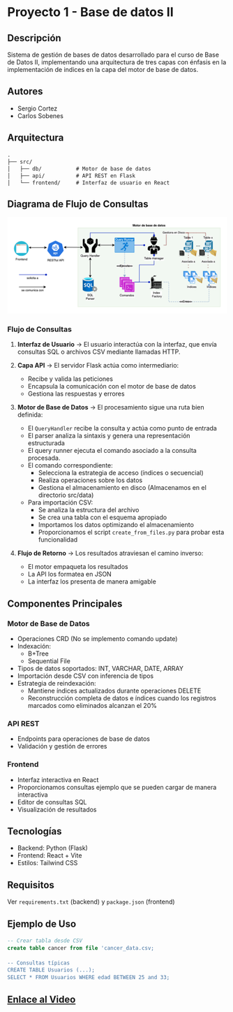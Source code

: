 # Proyecto 1 - Base de datos II 

## Descripción
Sistema de gestión de bases de datos desarrollado para el curso de Base de Datos II, implementando una arquitectura de tres capas con énfasis en la implementación de indices en la capa del motor de base de datos.

## Autores
- Sergio Cortez
- Carlos Sobenes

## Arquitectura
```
.
├── src/
│   ├── db/           # Motor de base de datos
│   ├── api/          # API REST en Flask
│   └── frontend/     # Interfaz de usuario en React
```

## Diagrama de Flujo de Consultas
![Diagrama de flujo del sistema](bd2_proyect.png)

### Flujo de Consultas
1. **Interfaz de Usuario** → El usuario interactúa con la interfaz, que envía consultas SQL o archivos CSV mediante llamadas HTTP.

2. **Capa API** → El servidor Flask actúa como intermediario:
   - Recibe y valida las peticiones
   - Encapsula la comunicación con el motor de base de datos
   - Gestiona las respuestas y errores

3. **Motor de Base de Datos** → El procesamiento sigue una ruta bien definida:
   - El `QueryHandler` recibe la consulta y actúa como punto de entrada
   - El parser analiza la sintaxis y genera una representación estructurada
   - El query runner ejecuta el comando asociado a la consulta procesada.
   - El comando correspondiente:
     * Selecciona la estrategia de acceso (índices o secuencial) 
     * Realiza operaciones sobre los datos
     * Gestiona el almacenamiento en disco (Almacenamos en el directorio src/data)
   - Para importación CSV:
     * Se analiza la estructura del archivo
     * Se crea una tabla con el esquema apropiado
     * Importamos los datos optimizando el almacenamiento
     * Proporcionamos el script `create_from_files.py` para probar esta funcionalidad

4. **Flujo de Retorno** → Los resultados atraviesan el camino inverso:
   - El motor empaqueta los resultados
   - La API los formatea en JSON
   - La interfaz los presenta de manera amigable

## Componentes Principales

### Motor de Base de Datos
- Operaciones CRD (No se implemento comando update)
- Indexación:
  - B+Tree
  - Sequential File
- Tipos de datos soportados: INT, VARCHAR, DATE, ARRAY
- Importación desde CSV con inferencia de tipos
- Estrategia de reindexación:
  - Mantiene índices actualizados durante operaciones DELETE
  - Reconstrucción completa de datos e índices cuando los registros marcados como eliminados alcanzan el 20%

### API REST
- Endpoints para operaciones de base de datos
- Validación y gestión de errores

### Frontend
- Interfaz interactiva en React
- Proporcionamos consultas ejemplo que se pueden cargar de manera interactiva
- Editor de consultas SQL
- Visualización de resultados

## Tecnologías
- Backend: Python (Flask)
- Frontend: React + Vite
- Estilos: Tailwind CSS

## Requisitos
Ver `requirements.txt` (backend) y `package.json` (frontend)

## Ejemplo de Uso
```sql
-- Crear tabla desde CSV
create table cancer from file 'cancer_data.csv;

-- Consultas típicas
CREATE TABLE Usuarios (...);
SELECT * FROM Usuarios WHERE edad BETWEEN 25 and 33;
```
## [Enlace al Video](https://www.youtube.com/watch?v=4qRWlyFtNLA)
